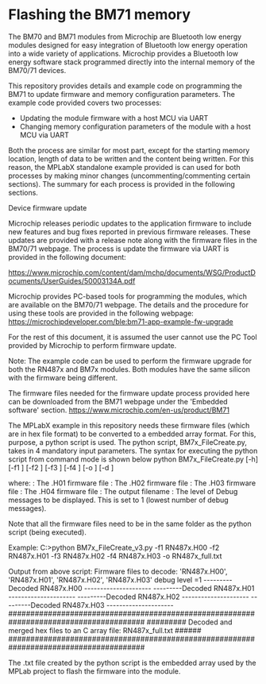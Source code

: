 # Flashing the BM71 memory

The BM70 and BM71 modules from Microchip are Bluetooth low energy modules designed for easy integration of Bluetooth low energy operation into a wide variety of applications. Microchip provides a Bluetooth low energy software stack programmed directly into the internal memory of the BM70/71 devices.

This repository provides details and example code on programming the BM71 to update firmware and memory configuration parameters. The example code provided covers two processes:
- Updating the module firmware with a host MCU via UART
- Changing memory configuration parameters of the module with a host MCU via UART

Both the process are similar for most part, except for the starting memory location, length of data to be written and the content being written. For this reason, the MPLabX standalone example provided is can used for both processes by making minor changes (uncommenting/commenting certain sections). The summary for each process is provided in the following sections.

Device firmware update

Microchip releases periodic updates to the application firmware to include new features and bug fixes reported in previous firmware releases. These updates are provided with a release note along with the firmware files in the BM70/71 webpage. The process is update the firmware via UART is provided in the following document:

https://www.microchip.com/content/dam/mchp/documents/WSG/ProductDocuments/UserGuides/50003134A.pdf

Microchip provides PC-based tools for programming the modules, which are available on the BM70/71 webpage. The details and the procedure for using these tools are provided in the following webpage: https://microchipdeveloper.com/ble:bm71-app-example-fw-upgrade

For the rest of this document, it is assumed the user cannot use the PC Tool provided by Microchip to perform firmware update.

Note: The example code can be used to perform the firmware upgrade for both the RN487x and BM7x modules. Both modules have the same silicon with the firmware being different. 

The firmware files needed for the firmware update process provided here can be downloaded from the BM71 webpage under the 'Embedded software' section. 
https://www.microchip.com/en-us/product/BM71

The MPLabX example in this repository needs these firmware files (which are in hex file format) to be converted to a embedded array format. For this, purpose, a python script is used. The python script, BM7x_FileCreate.py, takes in 4 mandatory input parameters. The syntax for executing the python script from command mode is shown below
python BM7x_FileCreate.py [-h] [-f1 <FILE1>] [-f2 <FILE2>] [-f3 <FILE3>] [-f4 <FILE4>] [-o <OUTPUT>] [-d <DEBUG>]

where:
  <FILE1> : The .H01 firmware file
  <FILE2> : The .H02 firmware file
  <FILE3> : The .H03 firmware file
  <FILE4> : The .H04 firmware file 
<OUTPUT> : The output filename
<DEBUG>: The level of Debug messages to be displayed. This is set to 1 (lowest number of debug messages).

Note that all the firmware files need to be in the same folder as the python script (being executed). 

Example: 
C:\>python BM7x_FileCreate_v3.py -f1 RN487x.H00 -f2 RN487x.H01 -f3 RN487x.H02 -f4 RN487x.H03 -o RN487x_full.txt

Output from above script:
Firmware files to decode: 'RN487x.H00', 'RN487x.H01', 'RN487x.H02', 'RN487x.H03' debug level =1
---------Decoded RN487x.H00 ---------------------
---------Decoded RN487x.H01 ---------------------
---------Decoded RN487x.H02 ---------------------
---------Decoded RN487x.H03 ---------------------
#######################################################################################
######### Decoded and merged hex files to an C array file: RN487x_full.txt ######
#######################################################################################

The .txt file created by the python script is the embedded array used by the MPLab project to flash the firmware into the module.


